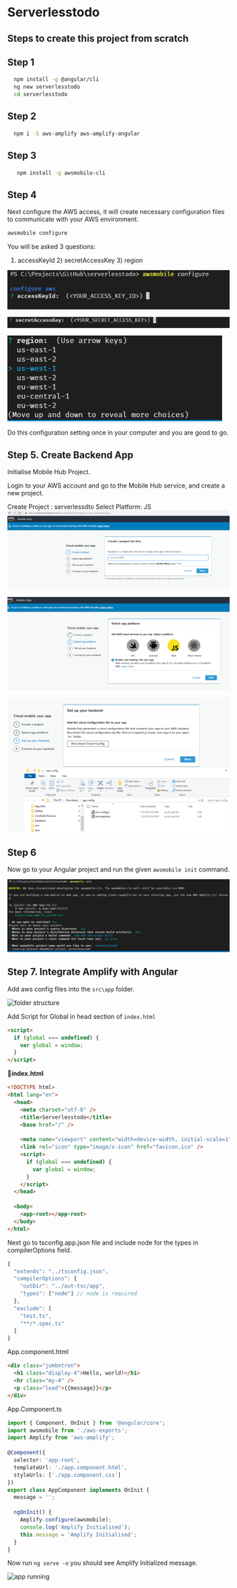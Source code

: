 # Serverlesstodo

## Steps to create this project from scratch

## Step 1

```sh
  npm install -g @angular/cli
  ng new serverlesstodo
  cd serverlesstodo
```

## Step 2

```sh
  npm i -S aws-amplify aws-amplify-angular
```

## Step 3

```sh
   npm install -g awsmobile-cli
```

## Step 4

Next configure the AWS access, it will create necessary configuration files to communicate with your AWS environment.

```sh
awsmobile configure
```

You will be asked 3 questions:

1. accessKeyId 2) secretAccessKey 3) region

![configure-1](https://github.com/rupeshtiwari/serverless-todo/blob/master/docs/awsmobile%20configure-1.PNG)

![configure-1](https://github.com/rupeshtiwari/serverless-todo/blob/master/docs/awsmobile%20configure-2.PNG)

![configure-1](https://github.com/rupeshtiwari/serverless-todo/blob/master/docs/awsmobile%20configure-3.PNG)

Do this configuration setting once in your computer and you are good to go.

## Step 5. Create Backend App

Initialise Mobile Hub Project.

Login to your AWS account and go to the Mobile Hub service, and create a new project.

Create Project : serverlessdto
Select Platform: JS
![create app](https://github.com/rupeshtiwari/serverless-todo/blob/master/docs/create-backend-app.PNG)

![jsplatform](https://github.com/rupeshtiwari/serverless-todo/blob/master/docs/js-platform.PNG)

![download configs](https://github.com/rupeshtiwari/serverless-todo/blob/master/docs/download%20cloud%20config.PNG)

## Step 6

Now go to your Angular project and run the given `awsmobile init` command.

![Aws Mobile Init](https://github.com/rupeshtiwari/serverless-todo/blob/master/docs/awsmobile%20initi%20steps.PNG)

## Step 7. Integrate Amplify with Angular

Add aws config files into the `src\app` folder.

![folder structure]()

Add Script for Global in head section of `index.html`

```html
<script>
  if (global === undefined) {
    var global = window;
  }
</script>
```

📃**index.html**

```html
<!DOCTYPE html>
<html lang="en">
  <head>
    <meta charset="utf-8" />
    <title>Serverlesstodo</title>
    <base href="/" />

    <meta name="viewport" content="width=device-width, initial-scale=1" />
    <link rel="icon" type="image/x-icon" href="favicon.ico" />
    <script>
      if (global === undefined) {
        var global = window;
      }
    </script>
  </head>

  <body>
    <app-root></app-root>
  </body>
</html>
```

Next go to tsconfig.app.json file and include node for the types in compilerOptions field.

```js
{
  "extends": "../tsconfig.json",
  "compilerOptions": {
    "outDir": "../out-tsc/app",
    "types": ["node"] // node is required
  },
  "exclude": [
    "test.ts",
    "**/*.spec.ts"
  ]
}

```

App.component.html

```html
<div class="jumbotron">
  <h1 class="display-4">Hello, world!</h1>
  <hr class="my-4" />
  <p class="lead">{{message}}</p>
</div>
```

App.Component.ts

```ts
import { Component, OnInit } from '@angular/core';
import awsmobile from './aws-exports';
import Amplify from 'aws-amplify';

@Component({
  selector: 'app-root',
  templateUrl: './app.component.html',
  styleUrls: ['./app.component.css']
})
export class AppComponent implements OnInit {
  message = '';

  ngOnInit() {
    Amplify.configure(awsmobile);
    console.log('Amplify Initialised');
    this.message = 'Amplify Initialised';
  }
}
```

Now run `ng serve -o` you should see Amplify Initialized message.

![app running]()